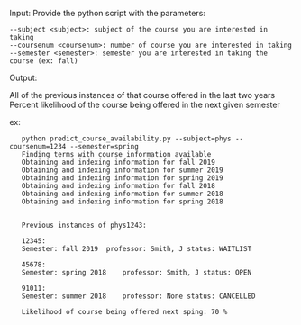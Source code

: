 Input: 
Provide the python script with the parameters:
       
    --subject <subject>: subject of the course you are interested in taking
    --coursenum <coursenum>: number of course you are interested in taking
    --semester <semester>: semester you are interested in taking the course (ex: fall)
Output:

All of the previous instances of that course offered in the last two years
Percent likelihood of the course being offered in the next given semester

ex:
```
   python predict_course_availability.py --subject=phys --coursenum=1234 --semester=spring
   Finding terms with course information available
   Obtaining and indexing information for fall 2019
   Obtaining and indexing information for summer 2019
   Obtaining and indexing information for spring 2019
   Obtaining and indexing information for fall 2018
   Obtaining and indexing information for summer 2018
   Obtaining and indexing information for spring 2018
   
   
   Previous instances of phys1243:
   
   12345:
   Semester: fall 2019	professor: Smith, J	status: WAITLIST
   
   45678:
   Semester: spring 2018	professor: Smith, J	status: OPEN

   91011:
   Semester: summer 2018	professor: None	status: CANCELLED
   
   Likelihood of course being offered next sping: 70 %
```
